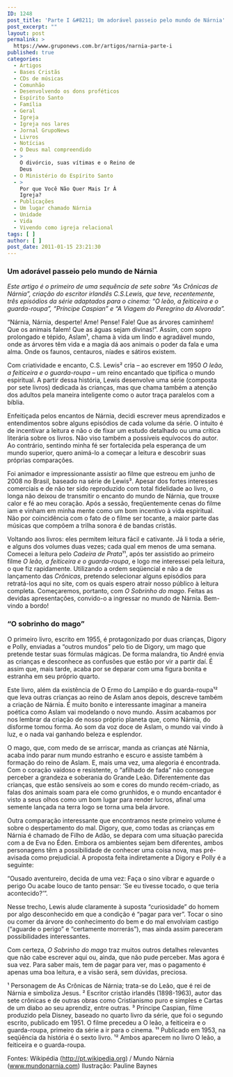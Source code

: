 ```yaml
---
ID: 1248
post_title: 'Parte I &#8211; Um adorável passeio pelo mundo de Nárnia'
post_excerpt: ""
layout: post
permalink: >
  https://www.gruponews.com.br/artigos/narnia-parte-i
published: true
categories:
  - Artigos
  - Bases Cristãs
  - CDs de músicas
  - Comunhão
  - Desenvolvendo os dons proféticos
  - Espírito Santo
  - Família
  - Geral
  - Igreja
  - Igreja nos lares
  - Jornal GrupoNews
  - Livros
  - Notícias
  - O Deus mal compreendido
  - >
    O divórcio, suas vítimas e o Reino de
    Deus
  - O Ministério do Espírito Santo
  - >
    Por que Você Não Quer Mais Ir À
    Igreja?
  - Publicações
  - Um lugar chamado Nárnia
  - Unidade
  - Vida
  - Vivendo como igreja relacional
tags: [ ]
author: [ ]
post_date: 2011-01-15 23:21:30
---
```

<h3>Um adorável passeio pelo mundo de Nárnia</h3>
<em>Este artigo é o primeiro de uma sequência de sete sobre “As Crônicas de Nárnia”, criação do escritor irlandês C.S.Lewis, que teve, recentemente, três episódios da série adaptados para o cinema: “O leão, a feiticeira e o guarda-roupa”, “Príncipe Caspian” e “A Viagem do Peregrino da Alvorada”. </em>

“Nárnia, Nárnia, desperte! Ame! Pense! Fale! Que as árvores caminhem! Que os animais falem! Que as águas sejam divinas!”. Assim, com sopro prolongado e tépido, Aslam¹, chama à vida um lindo e agradável mundo, onde as árvores têm vida e a magia dá aos animais o poder da fala e uma alma. Onde os faunos, centauros, níades e sátiros existem.

Com criatividade e encanto, C.S. Lewis² cria – ao escrever em 1950 <em>O leão, a feiticeira e o guarda-roupa</em> – um reino encantado que tipifica o mundo espiritual. A partir dessa história, Lewis desenvolve uma série (composta por sete livros) dedicada às crianças, mas que chama também a atenção dos adultos pela maneira inteligente como o autor traça paralelos com a bíblia.

Enfeitiçada pelos encantos de Nárnia, decidi escrever meus aprendizados e entendimentos sobre alguns episódios de cada volume da série. O intuito é de incentivar a leitura e não o de fixar um estudo detalhado ou uma crítica literária sobre os livros. Não viso também a possíveis equívocos do autor. Ao contrário, sentindo minha fé ser fortalecida pela esperança de um mundo superior, quero animá-lo a começar a leitura e descobrir suas próprias comparações.

Foi animador e impressionante assistir ao filme que estreou em junho de 2008 no Brasil, baseado na série de Lewis³. Apesar dos fortes interesses comerciais e de não ter sido reproduzido com total fidelidade ao livro, o longa não deixou de transmitir o encanto do mundo de Nárnia, que trouxe calor e fé ao meu coração. Após a sessão, freqüentemente cenas do filme iam e vinham em minha mente como um bom incentivo à vida espiritual. Não por coincidência com o fato de o filme ser tocante, a maior parte das músicas que compõem a trilha sonora é de bandas cristãs.

Voltando aos livros: eles permitem leitura fácil e cativante. Já li toda a série, e alguns dos volumes duas vezes; cada qual em menos de uma semana. Comecei a leitura pelo <em>Cadeira de Prata</em>¹¹, após ter assistido ao primeiro filme <em>O leão, a feiticeira e o guarda-roupa</em>, e logo me interessei pela leitura, o que fiz rapidamente. Utilizando a ordem seqüencial e não a de lançamento das <em>Crônicas</em>, pretendo selecionar alguns episódios para retratá-los aqui no site, com os quais espero atrair nosso público à leitura completa. Começaremos, portanto, com <em>O Sobrinho do mago</em>.
Feitas as devidas apresentações, convido-o a ingressar no mundo de Nárnia. Bem-vindo a bordo!
<h3>“O sobrinho do mago”</h3>
O primeiro livro, escrito em 1955, é protagonizado por duas crianças, Digory e Polly, enviadas a “outros mundos” pelo tio de Digory, um mago que pretende testar suas fórmulas mágicas. De forma malandra, tio André envia as crianças e desconhece as confusões que estão por vir a partir daí. É assim que, mais tarde, acaba por se deparar com uma figura bonita e estranha em seu próprio quarto.

Este livro, além da existência de O Ermo do Lampião e do guarda-roupa¹² que leva outras crianças ao reino de Aslam anos depois, descreve também a criação de Nárnia. É muito bonito e interessante imaginar a maneira poética como Aslam vai modelando o novo mundo. Assim acabamos por nos lembrar da criação de nosso próprio planeta que, como Nárnia, do disforme tomou forma. Ao som da voz doce de Aslam, o mundo vai vindo à luz, e o nada vai ganhando beleza e esplendor.

O mago, que, com medo de se arriscar, manda as crianças até Nárnia, acaba indo parar num mundo estranho e escuro e assiste também à formação do reino de Aslam. E, mais uma vez, uma alegoria é encontrada. Com o coração vaidoso e resistente, o “afilhado de fada” não consegue perceber a grandeza e soberania do Grande Leão. Diferentemente das crianças, que estão sensíveis ao som e cores do mundo recém-criado, as falas dos animais soam para ele como grunhidos, e o mundo encantador é visto a seus olhos como um bom lugar para render lucros, afinal uma semente lançada na terra logo se torna uma bela árvore.

Outra comparação interessante que encontramos neste primeiro volume é sobre o despertamento do mal. Digory, que, como todas as crianças em Nárnia é chamado de Filho de Adão, se depara com uma situação parecida com a de Eva no Éden. Embora os ambientes sejam bem diferentes, ambos personagens têm a possibilidade de conhecer uma coisa nova, mas pré-avisada como prejudicial. A proposta feita indiretamente a Digory e Polly é a seguinte:

“Ousado aventureiro, decida de uma vez:
Faça o sino vibrar e aguarde o perigo
Ou acabe louco de tanto pensar:
‘Se eu tivesse tocado, o que teria acontecido?’”.

Nesse trecho, Lewis alude claramente à suposta “curiosidade” do homem por algo desconhecido em que a condição é “pagar para ver”. Tocar o sino ou comer da árvore do conhecimento do bem e do mal envolviam castigo (“aguarde o perigo” e “certamente morrerás”), mas ainda assim pareceram possibilidades interessantes.

Com certeza, <em>O Sobrinho do mago</em> traz muitos outros detalhes relevantes que não cabe escrever aqui ou, ainda, que não pude perceber. Mas agora é sua vez. Para saber mais, tem de pagar para ver, mas o pagamento é apenas uma boa leitura, e a visão será, sem dúvidas, preciosa.

¹ Personagem de As Crônicas de Nárnia; trata-se do Leão, que é rei de Nárnia e simboliza Jesus.
² Escritor cristão irlandês (1898-1963), autor das sete crônicas e de outras obras como Cristianismo puro e simples e Cartas de um diabo ao seu aprendiz, entre outras.
³ Príncipe Caspian, filme produzido pela Disney, baseado no quarto livro da série, que foi o segundo escrito, publicado em 1951. O filme precedeu a O leão, a feiticeira e o guarda-roupa, primeiro da série a ir para o cinema.
¹¹ Publicado em 1953, na seqüência da história é o sexto livro.
¹² Ambos aparecem no livro O leão, a feiticeira e o guarda-roupa.

Fontes: Wikipédia (http://pt.wikipedia.org) / Mundo Nárnia (www.mundonarnia.com)
Ilustração: Pauline Baynes